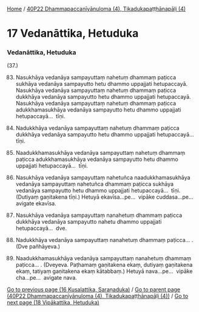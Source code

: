 
[Home](/) / [40P22 Dhammapaccanīyānuloma (4), Tikadukapaṭṭhānapāḷi (4)](/tipitaka/40P22.md)

# 17 Vedanāttika, Hetuduka

### Vedanāttika, Hetuduka

(37.)

83. Nasukhāya vedanāya sampayuttaṃ nahetuṃ dhammaṃ paṭicca sukhāya vedanāya sampayutto hetu dhammo uppajjati hetupaccayā. Nasukhāya vedanāya sampayuttaṃ nahetuṃ dhammaṃ paṭicca dukkhāya vedanāya sampayutto hetu dhammo uppajjati hetupaccayā. Nasukhāya vedanāya sampayuttaṃ nahetuṃ dhammaṃ paṭicca adukkhamasukhāya vedanāya sampayutto hetu dhammo uppajjati hetupaccayā…  tīṇi.

84. Nadukkhāya vedanāya sampayuttaṃ nahetuṃ dhammaṃ paṭicca dukkhāya vedanāya sampayutto hetu dhammo uppajjati hetupaccayā…  tīṇi.

85. Naadukkhamasukhāya vedanāya sampayuttaṃ nahetuṃ dhammaṃ paṭicca adukkhamasukhāya vedanāya sampayutto hetu dhammo uppajjati hetupaccayā…  tīṇi.

86. Nasukhāya vedanāya sampayuttaṃ nahetuñca naadukkhamasukhāya vedanāya sampayuttaṃ nahetuñca dhammaṃ paṭicca sukhāya vedanāya sampayutto hetu dhammo uppajjati hetupaccayā…  tīṇi. (Dutiyaṃ gaṇitakena tīṇi.) Hetuyā ekavīsa…pe…  vipāke cuddasa…pe…  avigate ekavīsa.

87. Nasukhāya vedanāya sampayuttaṃ nanahetuṃ dhammaṃ paṭicca dukkhāya vedanāya sampayutto nahetu dhammo uppajjati hetupaccayā…  dve.

88. Nadukkhāya vedanāya sampayuttaṃ nanahetuṃ dhammaṃ paṭicca… . (Dve pañhāyeva.)

89. Naadukkhamasukhāya vedanāya sampayuttaṃ nanahetuṃ dhammaṃ paṭicca… . (Dveyeva. Paṭhamaṃ gaṇitakena ekaṃ, dutiyaṃ gaṇitakena ekaṃ, tatiyaṃ gaṇitakena ekaṃ kātabbaṃ.) Hetuyā nava…pe…  vipāke cha…pe…  avigate nava.

[Go to previous page (16 Kusalattika, Saraṇaduka)](/tipitaka/40P22/16.md) / [Go to parent page (40P22 Dhammapaccanīyānuloma (4), Tikadukapaṭṭhānapāḷi (4))](/tipitaka/40P22/0.md) / [Go to next page (18 Vipākattika, Hetuduka)](/tipitaka/40P22/18.md)


